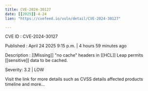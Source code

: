 ```yaml
---
title: CVE-2024-30127
date: [[2025]]-4-24
lien: "https://cvefeed.io/vuln/detail/CVE-2024-30127"

---
```


CVE ID : CVE-2024-30127

Published :  April 24
2025
9:15 p.m. | 4 hours
59 minutes ago

Description : [[Missing]] "no cache" headers in [[HCL]] Leap permits [[sensitive]] data to be cached.

Severity: 3.2 | LOW

Visit the link for more details
such as CVSS details
affected products
timeline
and more...
